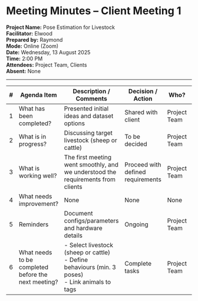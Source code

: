 # Meeting Minutes – Client Meeting 1

**Project Name:** Pose Estimation for Livestock  
**Facilitator:** Elwood  
**Prepared by:** Raymond  
**Mode:** Online (Zoom)  
**Date:** Wednesday, 13 August 2025  
**Time:** 2:00 PM  
**Attendees:** Project Team, Clients  
**Absent:** None  

---

| # | Agenda Item | Description / Comments | Decision / Action | Who? | Items for Escalation |
|---|-------------|------------------------|-------------------|------|----------------------|
| 1 | What has been completed? | Presented initial ideas and dataset options | Shared with client | Project Team | None |
| 2 | What is in progress? | Discussing target livestock (sheep or cattle) | To be decided | Project Team | None |
| 3 | What is working well? | The first meeting went smoothly, and we understood the requirements from clients | Proceed with defined requirements | Project Team | None |
| 4 | What needs improvement? | None | None | None | None |
| 5 | Reminders | Document configs/parameters and hardware details | Ongoing | Project Team | None |
| 6 | What needs to be completed before the next meeting? | - Select livestock (sheep or cattle) <br> - Define behaviours (min. 3 poses) <br> - Link animals to tags | Complete tasks | Project Team | None |
